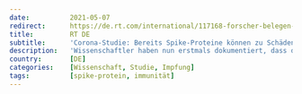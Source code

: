 ```yaml
---
date:          2021-05-07
redirect:      https://de.rt.com/international/117168-forscher-belegen-gefassschadigung-ist-schlusselmerkmal/
title:         RT DE
subtitle:      'Corona-Studie: Bereits Spike-Proteine können zu Schäden führen – Risiko durch Impfstoffe?'
description:   'Wissenschaftler haben nun erstmals dokumentiert, dass das Spike-Protein des SARS-CoV-2-Virus bei COVID-19-Erkrankungen eine größere Rolle spielt, als bisher angenommen. Mit Pseudoviren wiesen sie nach, dass die "Spikes" bereits für sich gefährlich sein können. Auch einige Corona-Impfstoffe verwenden solche Spikes. Eine Gefahr?'
country:       [DE]
categories:    [Wissenschaft, Studie, Impfung]
tags:          [spike-protein, immunität]
---
```

